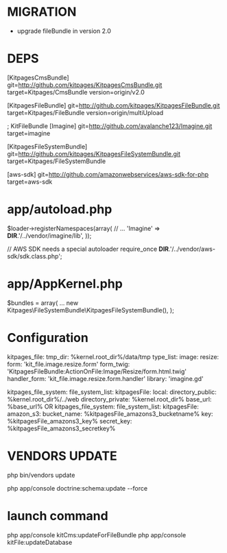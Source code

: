 MIGRATION
=============================
* upgrade fileBundle in version 2.0

DEPS
=====================
[KitpagesCmsBundle]
    git=http://github.com/kitpages/KitpagesCmsBundle.git
    target=Kitpages/CmsBundle
    version=origin/v2.0

[KitpagesFileBundle]
    git=http://github.com/kitpages/KitpagesFileBundle.git
    target=Kitpages/FileBundle
    version=origin/multiUpload

; KitFileBundle
[Imagine]
    git=http://github.com/avalanche123/Imagine.git
    target=imagine

[KitpagesFileSystemBundle]
    git=http://github.com/kitpages/KitpagesFileSystemBundle.git
    target=Kitpages/FileSystemBundle

[aws-sdk]
    git=http://github.com/amazonwebservices/aws-sdk-for-php
    target=aws-sdk

app/autoload.php
=====================
$loader->registerNamespaces(array(
    // ...
    'Imagine'          => __DIR__.'/../vendor/imagine/lib',
));

// AWS SDK needs a special autoloader
require_once __DIR__.'/../vendor/aws-sdk/sdk.class.php';

app/AppKernel.php
=====================
$bundles = array(
...
    new Kitpages\FileSystemBundle\KitpagesFileSystemBundle(),
);

Configuration
=====================
kitpages_file:
    tmp_dir: %kernel.root_dir%/data/tmp
    type_list:
        image:
            resize:
                form: 'kit_file.image.resize.form'
                form_twig: 'KitpagesFileBundle:ActionOnFile:Image/Resize/form.html.twig'
                handler_form: 'kit_file.image.resize.form.handler'
                library: 'imagine.gd'

kitpages_file_system:
    file_system_list:
        kitpagesFile:
            local:
                directory_public: %kernel.root_dir%/../web
                directory_private: %kernel.root_dir%
                base_url: %base_url%
    OR
kitpages_file_system:
    file_system_list:
        kitpagesFile:
            amazon_s3:
                bucket_name: %kitpagesFile_amazons3_bucketname%
                key: %kitpagesFile_amazons3_key%
                secret_key: %kitpagesFile_amazons3_secretkey%


VENDORS UPDATE
=====================
php bin/vendors update

php app/console doctrine:schema:update --force

launch command
=====================
php app/console kitCms:updateForFileBundle
php app/console kitFile:updateDatabase
